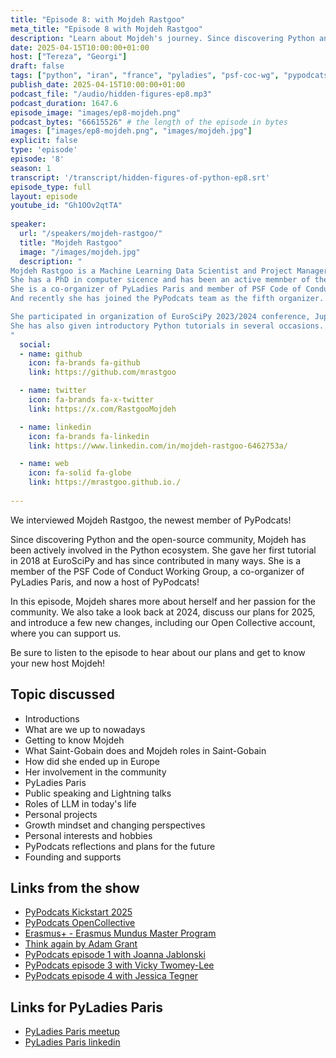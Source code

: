 ```yaml
---
title: "Episode 8: with Mojdeh Rastgoo"
meta_title: "Episode 8 with Mojdeh Rastgoo"
description: "Learn about Mojdeh's journey. Since discovering Python and open source community in 2016, Mojdeh has been actively contributing to the community and striving for diversity and inclusion by pariticapting in DEI, CoC communities and co-organzing meetups"
date: 2025-04-15T10:00:00+01:00
host: ["Tereza", "Georgi"]
draft: false
tags: ["python", "iran", "france", "pyladies", "psf-coc-wg", "pypodcats", "community", "project manager"]
publish_date: 2025-04-15T10:00:00+01:00
podcast_file: "/audio/hidden-figures-ep8.mp3"
podcast_duration: 1647.6
episode_image: "images/ep8-mojdeh.png"
podcast_bytes: "66615526" # the length of the episode in bytes
images: ["images/ep8-mojdeh.png", "images/mojdeh.jpg"]
explicit: false 
type: 'episode'
episode: '8'
season: 1
transcript: '/transcript/hidden-figures-of-python-ep8.srt'
episode_type: full
layout: episode
youtube_id: "Gh1OOv2qtTA"
  
speaker:
  url: "/speakers/mojdeh-rastgoo/"
  title: "Mojdeh Rastgoo"
  image: "/images/mojdeh.jpg"
  description: "
Mojdeh Rastgoo is a Machine Learning Data Scientist and Project Manager based in Paris.
She has a PhD in computer sicence and has been an active memnber of the community since 2018. 
She is a co-organizer of PyLadies Paris and member of PSF Code of Conduct Working Group since mid 2023.
And recently she has joined the PyPodcats team as the fifth organizer.  

She participated in organization of EuroSciPy 2023/2024 conference, JupyterCon 2023, PyCon DE & PyData Berlin 2024, and PyLadies Paris meetups since 2022.
She has also given introductory Python tutorials in several occasions.
"
  social:
  - name: github
    icon: fa-brands fa-github
    link: https://github.com/mrastgoo

  - name: twitter
    icon: fa-brands fa-x-twitter
    link: https://x.com/RastgooMojdeh

  - name: linkedin
    icon: fa-brands fa-linkedin
    link: https://www.linkedin.com/in/mojdeh-rastgoo-6462753a/

  - name: web
    icon: fa-solid fa-globe
    link: https://mrastgoo.github.io./
  
---
```


We interviewed Mojdeh Rastgoo, the newest member of PyPodcats!

Since discovering Python and the open-source community, Mojdeh has been actively involved in the Python ecosystem. She gave her first tutorial in 2018 at EuroSciPy and has since contributed in many ways. She is a member of the PSF Code of Conduct Working Group, a co-organizer of PyLadies Paris, and now a host of PyPodcats!

In this episode, Mojdeh shares more about herself and her passion for the community. We also take a look back at 2024, discuss our plans for 2025, and introduce a few new changes, including our Open Collective account, where you can support us.

Be sure to listen to the episode to hear about our plans and get to know your new host Mojdeh!

## Topic discussed

- Introductions
- What are we up to nowadays 
- Getting to know Mojdeh 
- What Saint-Gobain does and Mojdeh roles in Saint-Gobain
- How did she ended up in Europe 
- Her involvement in the community
- PyLadies Paris
- Public speaking and Lightning talks
- Roles of LLM in today's life 
- Personal projects 
- Growth mindset and changing perspectives
- Personal interests and hobbies 
- PyPodcats reflections and plans for the future
- Founding and supports


## Links from the show

- [PyPodcats Kickstart 2025](https://pypodcats.live/blog/kickstart_2025/)
- [PyPodcats OpenCollective](https://opencollective.com/pypodcats)
- [Erasmus+ - Erasmus Mundus Master Program](https://erasmus-plus.ec.europa.eu/opportunities/opportunities-for-individuals/students/erasmus-mundus-joint-masters)
- [Think again by Adam Grant](https://adamgrant.net/book/think-again/)
- [PyPodcats episode 1 with Joanna Jablonski](https://pypodcats.live/episodes/ep-1/)
- [PyPodcats episode 3 with Vicky Twomey-Lee](https://pypodcats.live/episodes/ep-3/)
- [PyPodcats episode 4 with Jessica Tegner](https://pypodcats.live/episodes/ep-4/)

## Links for PyLadies Paris 

- [PyLadies Paris meetup](https://www.meetup.com/fr-FR/pyladiesparis/)
- [PyLadies Paris linkedin](https://www.linkedin.com/company/pyladies-paris)




